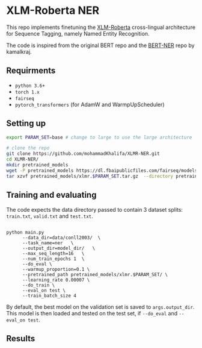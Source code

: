 # XLM-Roberta NER
This repo implements finetuning the [XLM-Roberta](https://arxiv.org/abs/1911.02116) cross-lingual architecture for Sequence Tagging, namely Named Entity Recognition. 

The code is inspired from the original BERT repo and the [BERT-NER](https://github.com/kamalkraj/BERT-NER) repo by kamalkraj.


## Requirments 
* `python 3.6+`
* `torch 1.x`
* `fairseq`
* `pytorch_transformers` (for AdamW and WarmpUpScheduler)


## Setting up

```bash
export PARAM_SET=base # change to large to use the large architecture

# clone the repo
git clone https://github.com/mohammadKhalifa/XLMR-NER.git
cd XLMR-NER/
mkdir pretrained_models 
wget -P pretrained_models https://dl.fbaipublicfiles.com/fairseq/models/xlmr.$PARAM_SET.tar.gz
tar xzvf pretrained_models/xlmr.$PARAM_SET.tar.gz  --directory pretrained_models/

```

## Training and evaluating
The code expects the data directory passed to contain 3 dataset splits: `train.txt`, `valid.txt` and `test.txt`.

```

python main.py 
      --data_dir=data/conll2003/  \
      --task_name=ner   \
      --output_dir=model_dir/   \
      --max_seq_length=16   \
      --num_train_epochs 1  \
      --do_eval \
      --warmup_proportion=0.1 \
      --pretrained_path pretrained_models/xlmr.$PARAM_SET/ \
      --learning_rate 0.00007 \
      --do_train \
      --eval_on test \
      --train_batch_size 4

```

By default, the best model on the validation set is saved to `args.output_dir`. This model is then loaded and tested on the test set, if `--do_eval` and `--eval_on test`.

## Results


